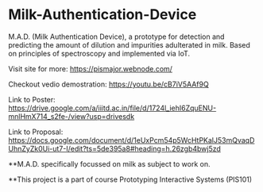 # Milk-Authentication-Device
M.A.D. (Milk Authentication Device), a prototype for detection and predicting the amount of dilution and impurities adulterated in milk. 
Based on principles of spectroscopy and implemented via IoT.

Visit site for more: https://pismajor.webnode.com/

Checkout vedio demostration: https://youtu.be/cB7iV5AAf9Q

Link to Poster: https://drive.google.com/a/iiitd.ac.in/file/d/1724l_iehI6ZquENU-mnlHmX714_s2fe-/view?usp=drivesdk

Link to Proposal: https://docs.google.com/document/d/1eUxPcm54p5WcHtPKalJ53mQvaqDUhnZyZk0Ui-ut7-I/edit?ts=5de395a8#heading=h.26zgb4bwj5zd

**M.A.D. specifically focussed on milk as subject to work on.

**This project is a part of course Prototyping Interactive Systems (PIS101)
